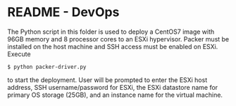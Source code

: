 # README - DevOps

The Python script in this folder is used to deploy a CentOS7 image with 96GB memory and 8 processor cores to an ESXi hypervisor. Packer must be installed on the host machine and SSH access must be enabled on ESXi. Execute 

```
$ python packer-driver.py
```

to start the deployment. User will be prompted to enter the ESXi host address, SSH username/password for ESXi, the ESXi datastore name for primary OS storage (25GB), and an instance name for the virtual machine.